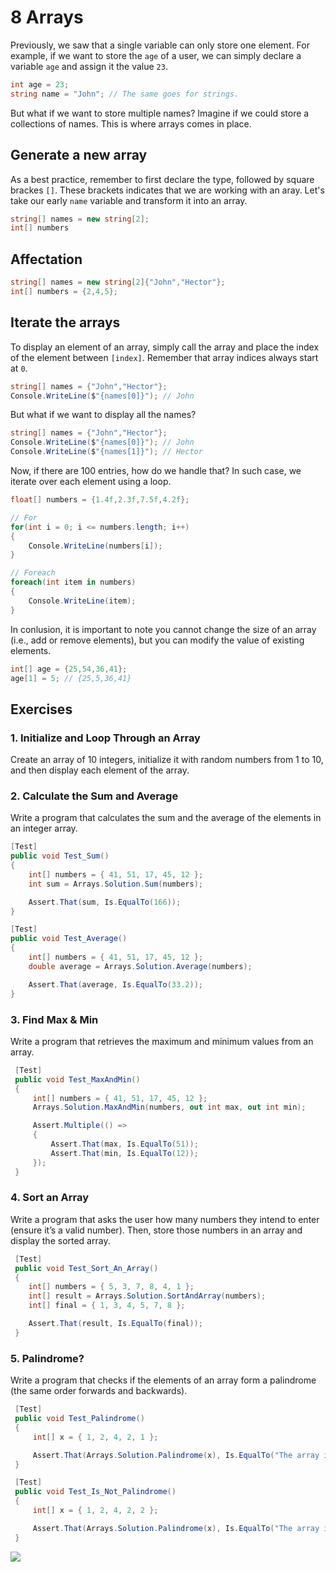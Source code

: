 # 8 Arrays 

Previously, we saw that a single variable can only store one element. For example, if we want to store the `age` of a user, we can simply declare a variable `age` and assign it the value `23`.

```csharp
int age = 23;
string name = "John"; // The same goes for strings.
```

But what if we want to store multiple names? Imagine if we could store a collections of names. This is where arrays comes in place.

## Generate a new array

As a best practice, remember to first declare the type, followed by square brackes `[]`. These brackets indicates that we are working with an aray. Let's take our early `name` variable and transform it into an array.

```csharp
string[] names = new string[2];
int[] numbers
```

## Affectation

```csharp
string[] names = new string[2]{"John","Hector"};
int[] numbers = {2,4,5};
```

## Iterate the arrays

To display an element of an array, simply call the array and place the index of the element between `[index]`. Remember that array indices always start at `0`.

```csharp
string[] names = {"John","Hector"};
Console.WriteLine($"{names[0]}"); // John
```

But what if we want to display all the names?

```csharp
string[] names = {"John","Hector"};
Console.WriteLine($"{names[0]}"); // John
Console.WriteLine($"{names[1]}"); // Hector
```

Now, if there are 100 entries, how do we handle that? In such case, we iterate over each element using a loop.

```csharp
float[] numbers = {1.4f,2.3f,7.5f,4.2f};

// For
for(int i = 0; i <= numbers.length; i++)
{
    Console.WriteLine(numbers[i]);
}

// Foreach
foreach(int item in numbers)
{
    Console.WriteLine(item);
}
```

In conlusion, it is important to note you cannot change the size of an array (i.e., add or remove elements), but you can modify the value of existing elements.

```csharp
int[] age = {25,54,36,41};
age[1] = 5; // {25,5,36,41}
```

## Exercises

### 1. Initialize and Loop Through an Array

Create an array of 10 integers, initialize it with random numbers from 1 to 10, and then display each element of the array.

### 2. Calculate the Sum and Average

Write a program that calculates the sum and the average of the elements in an integer array.

```csharp
[Test]
public void Test_Sum()
{
    int[] numbers = { 41, 51, 17, 45, 12 };
    int sum = Arrays.Solution.Sum(numbers);

    Assert.That(sum, Is.EqualTo(166));
}

[Test]
public void Test_Average()
{
    int[] numbers = { 41, 51, 17, 45, 12 };
    double average = Arrays.Solution.Average(numbers);

    Assert.That(average, Is.EqualTo(33.2));
}
```

### 3. Find Max & Min

Write a program that retrieves the maximum and minimum values from an array.

```csharp
 [Test]
 public void Test_MaxAndMin()
 {
     int[] numbers = { 41, 51, 17, 45, 12 };
     Arrays.Solution.MaxAndMin(numbers, out int max, out int min);

     Assert.Multiple(() =>
     {
         Assert.That(max, Is.EqualTo(51));
         Assert.That(min, Is.EqualTo(12));
     });
 }
```

### 4. Sort an Array

Write a program that asks the user how many numbers they intend to enter (ensure it’s a valid number). Then, store those numbers in an array and display the sorted array.

```csharp
 [Test]
 public void Test_Sort_An_Array()
 {
    int[] numbers = { 5, 3, 7, 8, 4, 1 };
    int[] result = Arrays.Solution.SortAndArray(numbers);
    int[] final = { 1, 3, 4, 5, 7, 8 };

    Assert.That(result, Is.EqualTo(final));
 }
```

### 5. Palindrome?

Write a program that checks if the elements of an array form a palindrome (the same order forwards and backwards).

```csharp
 [Test]
 public void Test_Palindrome()
 {
     int[] x = { 1, 2, 4, 2, 1 };

     Assert.That(Arrays.Solution.Palindrome(x), Is.EqualTo("The array is a palindrome"));
 }

 [Test]
 public void Test_Is_Not_Palindrome()
 {
     int[] x = { 1, 2, 4, 2, 2 };

     Assert.That(Arrays.Solution.Palindrome(x), Is.EqualTo("The array is not a palindrome"));
 }
```

![](https://img.wattpad.com/d85e1a7e92f2c59b1879df58b30c0461530d34ff/68747470733a2f2f73332e616d617a6f6e6177732e636f6d2f776174747061642d6d656469612d736572766963652f53746f7279496d6167652f6d725351515a77383659493365513d3d2d3735373332323132332e313562316564313834653739386633333738363533303238353532332e676966)

